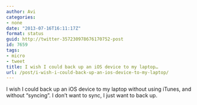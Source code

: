 ```yaml
---
author: Avi
categories:
- none
date: "2013-07-16T16:11:17Z"
format: status
guid: http://twitter-357230978676170752-post
id: 7659
tags:
- micro
- tweet
title: I wish I could back up an iOS device to my laptop…
url: /post/i-wish-i-could-back-up-an-ios-device-to-my-laptop/
---
```

I wish I could back up an iOS device to my laptop without using iTunes, and without “syncing”. I don’t want to sync, I just want to back up.